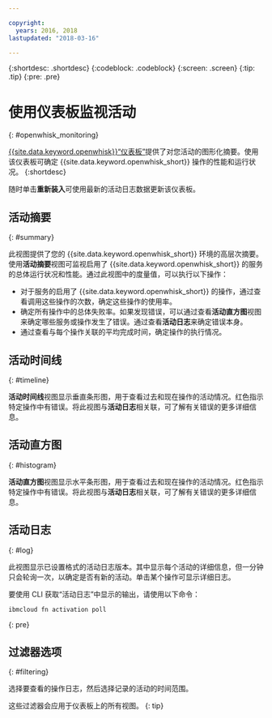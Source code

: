 ```yaml
---

copyright:
  years: 2016, 2018
lastupdated: "2018-03-16"

---
```


{:shortdesc: .shortdesc}
{:codeblock: .codeblock}
{:screen: .screen}
{:tip: .tip}
{:pre: .pre}

# 使用仪表板监视活动
{: #openwhisk_monitoring}

[{{site.data.keyword.openwhisk}}“仪表板”](https://console.bluemix.net/openwhisk/dashboard/)提供了对您活动的图形化摘要。使用该仪表板可确定 {{site.data.keyword.openwhisk_short}} 操作的性能和运行状况。
{:shortdesc}

随时单击**重新装入**可使用最新的活动日志数据更新该仪表板。

## 活动摘要
{: #summary}

此视图提供了您的 {{site.data.keyword.openwhisk_short}} 环境的高层次摘要。使用**活动摘要**视图可监视启用了 {{site.data.keyword.openwhisk_short}} 的服务的总体运行状况和性能。通过此视图中的度量值，可以执行以下操作：
* 对于服务的启用了 {{site.data.keyword.openwhisk_short}} 的操作，通过查看调用这些操作的次数，确定这些操作的使用率。
* 确定所有操作中的总体失败率。如果发现错误，可以通过查看**活动直方图**视图来确定哪些服务或操作发生了错误。通过查看**活动日志**来确定错误本身。
* 通过查看与每个操作关联的平均完成时间，确定操作的执行情况。

<!-- For tips on improving performance, see troubleshooting? -->

## 活动时间线
{: #timeline}

**活动时间线**视图显示垂直条形图，用于查看过去和现在操作的活动情况。红色指示特定操作中有错误。将此视图与**活动日志**相关联，可了解有关错误的更多详细信息。

## 活动直方图
{: #histogram}

**活动直方图**视图显示水平条形图，用于查看过去和现在操作的活动情况。红色指示特定操作中有错误。将此视图与**活动日志**相关联，可了解有关错误的更多详细信息。

## 活动日志
{: #log}

此视图显示已设置格式的活动日志版本。其中显示每个活动的详细信息，但一分钟只会轮询一次，以确定是否有新的活动。单击某个操作可显示详细日志。

要使用 CLI 获取“活动日志”中显示的输出，请使用以下命令：

```
ibmcloud fn activation poll
```
{: pre}

## 过滤器选项
{: #filtering}

选择要查看的操作日志，然后选择记录的活动的时间范围。

这些过滤器会应用于仪表板上的所有视图。
{: tip}
